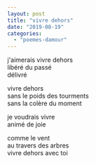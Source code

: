```yaml
---
layout: post
title: "vivre dehors"
date: "2019-08-19"
categories: 
  - "poemes-damour"
---
```


j'aimerais vivre dehors  
libéré du passé  
délivré

vivre dehors  
sans le poids des tourments  
sans la colère du moment

je voudrais vivre  
animé de joie

comme le vent  
au travers des arbres  
vivre dehors avec toi
